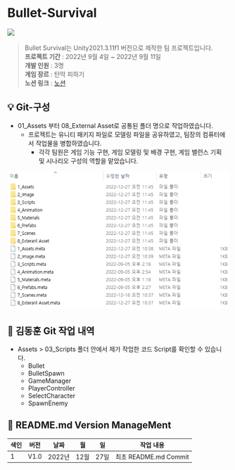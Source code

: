 # Bullet-Survival

<img src="https://capsule-render.vercel.app/api?type=wave&color=auto&height=300&section=header&text=Bullet%20Survival&fontSize=90" />

> Bullet Survival는 Unity2021.3.11f1 버전으로 제작한 팀 프로젝트입니다.
<br/> **프로젝트 기간** : 2022년 9월 4일 ~ 2022년 9월 11일
<br/> **개발 인원**    : 3명
<br/> **게임 장르**    : 탄막 피하기
<br/> **노션 링크**    : [노션](https://glamorous-timpani-e2c.notion.site/Unity-C-117ac0c996df4ac284e2e8bdd6b7a7f2)

:bulb:   Git-구성
------------------------
* 01_Assets 부터 08_External Asset로 공통된 폴더 명으로 작업하였습니다.
  * 프로젝트는 유니티 패키지 파일로 모델링 파일을 공유하였고, 팀장의 컴퓨터에서 작업물을 병합하였습니다.
    * 각각 팀원은 게임 기능 구현, 게임 모델링 및 배경 구현, 게임 밸런스 기획 및 시나리오 구성의 역할을 맡았습니다.
<img src="img/one.png">


💾 김동훈 Git 작업 내역
------------------------
* Assets > 03_Scripts 폴더 안에서 제가 작업한 코드 Script를 확인할 수 있습니다.
  * Bullet
  * BulletSpawn
  * GameManager
  * PlayerController
  * SelectCharacter
  * SpawnEnemy



:nail_care: README.md Version ManageMent
------------------------

색인|버전|날짜|월|일|작업 내용
---|---|---|---|---|---|
1|V1.0|2022년|12월|27일|최초 README.md Commit
